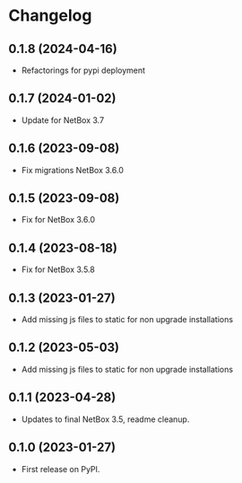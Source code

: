 # Changelog

## 0.1.8 (2024-04-16)

* Refactorings for pypi deployment

## 0.1.7 (2024-01-02)

* Update for NetBox 3.7

## 0.1.6 (2023-09-08)

* Fix migrations NetBox 3.6.0

## 0.1.5 (2023-09-08)

* Fix for NetBox 3.6.0

## 0.1.4 (2023-08-18)

* Fix for NetBox 3.5.8

## 0.1.3 (2023-01-27)

* Add missing js files to static for non upgrade installations

## 0.1.2 (2023-05-03)

* Add missing js files to static for non upgrade installations

## 0.1.1 (2023-04-28)

* Updates to final NetBox 3.5, readme cleanup.

## 0.1.0 (2023-01-27)

* First release on PyPI.
